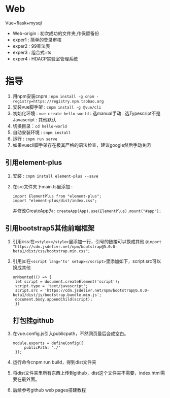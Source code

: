 # Web

Vue+flask+mysql

* Web-origin : 初次成功的文件夹,作保留备份
* exper1 : 简单的登录审核
* exper2 : 99乘法表
* exper3 : 组合式+ts
* exper4 : HDACP实验室管理系统

# 指导

1. 用npm安装cnpm : ```npm install -g cnpm -registry=https://registry.npm.taobao.org```
2. 安装vue脚手架 : ```cnpm install -g @vue/cli```
3. 初始化环境 : ```vue create hello-world``` : 选manual手动 : 选Typescript不是Javascript : 其他默认
4. 切换目录：``cd hello-world``
5. 自动安装环境 : ```cnpm install```
6. 运行 : ```cnpm run serve```
7. 如果vuecli脚手架存在极其严格的语法检查，建议google然后手动关闭

## 引用element-plus

1. 安装 : ```cnpm install element-plus --save```
2. 在src文件夹下main.ts里添加 : 
   
   ```
   import ElementPlus from "element-plus";
   import "element-plus/dist/index.css";
   ```
   
    并修改CreateApp为 : 
    ```createApp(App).use(ElementPlus).mount("#app");```

## 引用bootstrap5其他前端框架

1. 引用css:在```<style></style>```里添加一行，引号的链接可以换成其他
   ```@import "https://cdn.jsdelivr.net/npm/bootstrap@5.0.0-beta1/dist/css/bootstrap.min.css";```

2. 引用js:在```<script lang='ts' setup></script>```里添加如下，script.src可以换成其他
   
   ```
   onMounted(() => {
    let script = document.createElement('script');
    script.type = 'text/javascript';
    script.src = 'https://cdn.jsdelivr.net/npm/bootstrap@5.0.0-beta1/dist/js/bootstrap.bundle.min.js';
    document.body.appendChild(script);
    })
   ```
   
   ## 打包挂github

3. 在vue.config.js引入publicpath，不然网页最后会成空白。
   
   ```
   module.exports = defineConfig({
        publicPath: './'
    });
   ```

4. 运行命令cnpm run build，得到dist文件夹

5. 将dist文件夹里所有东西上传到github，dist这个文件夹不需要，index.html需要在最外面。

6. 后续参考github web pages搭建教程

